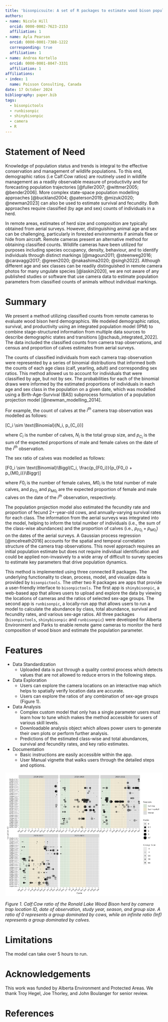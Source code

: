 ```yaml
---
title: 'bisonpicsuite: A set of R packages to estimate wood bison population parameters from remote camera data.'
authors:
- name: Nicole Hill
  orcid: 0000-0002-7623-2153
  affiliation: 1
- name: Ayla Pearson
  orcid: 0000-0001-7388-1222
  corresponding: true
  affiliation: 1
- name: Andrea Kortello
  orcid: 0000-0001-8047-3331
  affiliation: 1
affiliations:
- index: 1
  name: Poisson Consulting, Canada
date: 17 October 2024
bibliography: paper.bib
tags:
  - bisonpictools
  - runbisonpic
  - shinybisonpic
  - camera
  - R
---
```


# Statement of Need

Knowledge of population status and trends is integral to the effective conservation and management of wildlife populations. 
To this end, demographic ratios (i.e Calf:Cow ratios) are routinely used in wildlife management as a readily observable measure of productivity and for forecasting population trajectories [@fuller2007; @wittmer2005; @bender2006]. 
More complex state-space population modelling approaches [@buckland2004; @paterson2019; @mizuki2020; @newman2023] can also be used to estimate survival and fecundity. 
Both approaches require classified (by age and sex) counts of individuals in a herd.

In remote areas, estimates of herd size and composition are typically obtained from aerial surveys. 
However, distinguishing animal age and sex can be challenging, particularly in forested environments if animals flee or hide from aircraft. 
Remote cameras present an alternative method for obtaining classified counts. 
Wildlife cameras have been utilized for purposes including species occupancy, density, behaviour, and to identify individuals through distinct markings [@magoun2011; @steenweg2016; @caravaggi2017; @green2020; @nakashima2020; @singh2022]. 
Although different age and sex classes can be readily distinguished in remote camera photos for many ungulate species [@laskin2020], we are not aware of any published studies or software that use camera data to estimate population parameters from classified counts of animals without individual markings.

# Summary

We present a method utilizing classified counts from remote cameras to evaluate wood bison herd demographics.
We modeled demographic ratios, survival, and productivity using an integrated population model (IPM) to combine stage-structured information from multiple data sources to describe demographic states and transitions [@schaub_integrated_2022]. 
The data included the classified counts from camera trap observations, and census and proportion of calves estimates from aerial surveys.

The counts of classified individuals from each camera trap observation were represented by a series of binomial distributions that informed both the counts of each age class (calf, yearling, adult) and corresponding sex ratios.
This method allowed us to account for individuals that were classified by age, but not by sex.
The probabilities for each of the binomial draws were informed by the estimated proportions of individuals in each age and sex class in the population on a given date, which was modelled using a Birth-Age-Survival (BAS) subprocess formulation of a population projection model [@newman_modelling_2014].

For example, the count of calves at the $i^{th}$ camera trap observation was modelled as follows: 

\[C_i \sim \text{Binomial}(N_i, p_{C_i})\]

where $C_i$ is the number of calves, $N_i$ is the total group size, and $p_{C_i}$ is the sum of the expected proportions of male and female calves on the date of the $i^{th}$ observation.

The sex ratio of calves was modelled as follows:

\[F0_i \sim \text{Binomial}\Biggl(C_i, \frac{p_{F0_i}}{p_{F0_i} + p_{M0_i}}\Biggr)\]

where $F0_i$ is the number of female calves, $M0_i$ is the total number of male calves, and $p_{F0_i}$ and $p_{M0_i}$ are the expected proportion of female and male calves on the date of the $i^{th}$ observation, respectively.

The population projection model also estimated the fecundity rate and proportion of fecund 2+-year-old cows, and annually-varying survival rates for each class.
The information from the aerial surveys was integrated into the model, helping to inform the total number of individuals (i.e., the sum of the class-wise abundances) and the proportion of calves (i.e., $p_{F0_i} + p_{M0_i}$) on the dates of the aerial surveys.
A Gaussian process regression [@mcelreath2016] accounts for the spatial and temporal correlation structure of the camera trap observations.
This novel approach requires an initial population estimate but does not require individual identification and could be applied non-invasively to a wide array of difficult to survey species to estimate key parameters that drive population dynamics.

This method is implemented using three connected R packages.
The underlying functionality to clean, process, model, and visualize data is provided by `bisonpictools`.
The other two R packages are apps that provide a user-friendly interface to `bisonpictools`. 
The first app is `shinybisonpic`, a web-based app that allows users to upload and explore the data by viewing the locations of cameras and the ratios of selected sex-age groups. 
The second app is `runbisonpic`, a locally-run app that allows users to run a model to calculate the abundance by class, total abundance, survival and fecundity rates, and various sex-age ratios. 
All three packages (`bisonpictools`, `shinybisonpic` and `runbisonpic`) were developed for Alberta Environment and Parks to enable remote game cameras to monitor the herd composition of wood bison and estimate the population parameter.

# Features

- Data Standardization
  - Uploaded data is put through a quality control process which detects values that are not allowed to reduce errors in the following steps.
- Data Exploration
  - Users can explore the camera locations on an interactive map which helps to spatially verify location data are accurate.
  - Users can explore the ratios of any combination of sex-age groups (Figure 1).
- Data Analysis
  - Complex custom model that only has a single parameter users must learn how to tune which makes the method accessible for users of various skill levels.
  - Downloadable analysis object which allows power users to generate their own plots or perform further analysis.
  - Predictions of the estimated class-wise and total abundances, survival and fecundity rates, and key ratio estimates.
- Documentation
  - Basic instructions are easily accessible within the app.
  - User Manual vignette that walks users through the detailed steps and options.
  
![](ratio-plot.png "Figure 1. Calf:Cow ratio of the Ronald Lake Wood Bison herd by camera trap location ID, date of observation, study year, season, and group size. A ratio of 0 represents a group dominated by cows, while an infinite ratio (Inf) represents a group dominated by calves.")

*Figure 1. Calf:Cow ratio of the Ronald Lake Wood Bison herd by camera trap location ID, date of observation, study year, season, and group size. A ratio of 0 represents a group dominated by cows, while an infinite ratio (Inf) represents a group dominated by calves.*

# Limitations

The model can take over 5 hours to run.

# Acknowledgements

This work was funded by Alberta Environment and Protected Areas.
We thank Troy Hegel, Joe Thorley, and John Boulanger for senior review.

# References
